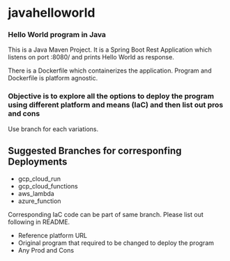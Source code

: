 # javahelloworld

### Hello World program in Java
 
 This is a Java Maven Project. 
 It is a Spring Boot Rest Application which listens on port :8080/ and prints Hello World as response. 
 
 There is a Dockerfile which containerizes the application. 
 Program and Dockerfile is platform agnostic. 
 
 ### Objective is to explore all the options to deploy the program using different platform and means (IaC) and then list out pros and cons
 Use branch for each variations. 
 
 ## Suggested Branches for corresponfing Deployments
 
 - gcp_cloud_run 
 - gcp_cloud_functions 
 - aws_lambda 
 - azure_function 

Corresponding IaC code can be part of same branch. Please list out following in README. 
 - Reference platform URL
 - Original program that required to be changed to deploy the program
 - Any Prod and Cons
